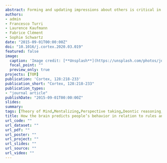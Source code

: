 ```yaml
---
abstract: Forming and updating impressions about others is critical in everyday life and engages portions of the dorsomedial prefrontal cortex (dMPFC), the posterior cingulate cortex (PCC) and the amygdala. Some of these activations are attributed to “mentalizing” functions necessary to represent people's mental states, such as beliefs or desires. Evolutionary psychology and developmental studies, however, suggest that interpersonal inferences can also be obtained through the aid of deontic heuristics, which dictate what must (or must not) be done in given circumstances. We used fMRI and asked 18 participants to predict whether unknown characters would follow their desires or obey external rules. Participants had no means, at the beginning, to make accurate predictions, but slowly learned (throughout the experiment) each character's behavioral profile. We isolated brain regions whose activity changed during the experiment, as a neural signature of impression updating. Whereas dMPFC was progressively more involved in predicting characters' behavior in relation to their desires, the medial orbitofrontal cortex and the amygdala were progressively more recruited in predicting rule-based behavior. Our data provide evidence of a neural dissociation between deontic inference and theory-of-mind (ToM), and support a differentiation of orbital and dorsal prefrontal cortex in terms of low- and high-level social cognition.
authors:
- admin
- Francesco Turri
- Laurence Kaufmann
- Fabrice Clément
- Sophie Schwartz
date: "2015-09-01T00:00:00Z"
doi: "10.1016/j.cortex.2020.03.019"
featured: false
image:
  caption: 'Image credit: [**Unsplash**](https://unsplash.com/photos/jdD8gXaTZsc)'
  focal_point: ""
  preview_only: true
projects: [TOM]
publication: 'Cortex, 128:218-233'
publication_short: "Cortex, 128:218-233"
publication_types:
- "journal article"
publishDate: "2015-09-01T00:00:00Z"
slides: 
summary:
tags: [Theory of Mind,Mentalizing,Perspective taking,Deontic reasoning,Impression formation,dMPFC,Prefrontal cortex,Amygdala,fMRI,neuroimaging]
title: How the brain predicts people’s behavior in relation to rules and desires. Evidence of a medio-prefrontal dissociation
url_code: ""
url_dataset: ""
url_pdf: ""
url_poster: ""
url_project: ""
url_slides: ""
url_source: ""
url_video: ""
---
```

